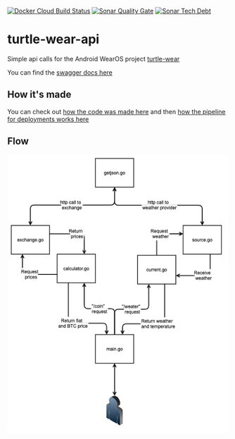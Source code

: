 [![Docker Cloud Build Status](https://img.shields.io/docker/cloud/build/ijhdev/turtle-wear-api?style=flat-square)](https://hub.docker.com/r/ijhdev/turtle-wear-api)
[![Sonar Quality Gate](https://img.shields.io/sonar/quality_gate/seperot_turtle-wear-api?server=https%3A%2F%2Fsonarcloud.io&style=flat-square)](https://sonarcloud.io/dashboard?id=seperot_turtle-wear-api)
[![Sonar Tech Debt](https://img.shields.io/sonar/tech_debt/seperot_turtle-wear-api?server=https%3A%2F%2Fsonarcloud.io&style=flat-square)](https://sonarcloud.io/dashboard?id=seperot_turtle-wear-api)

# turtle-wear-api
Simple api calls for the Android WearOS project [turtle-wear](https://github.com/seperot/turtle-wear)

You can find the [swagger docs here](https://app.swaggerhub.com/apis-docs/ijhdev/turtle-wear-api/1.0.0)

## How it's made
You can check out [how the code was made here](https://ijh.dev/middlewear-go/) and then [how the pipeline for deployments works here](https://ijh.dev/open-source-pipeline/)

## Flow
![flowmap](https://raw.githubusercontent.com/Seperot/turtle-wear-api/master/docs/flowmap.png)
